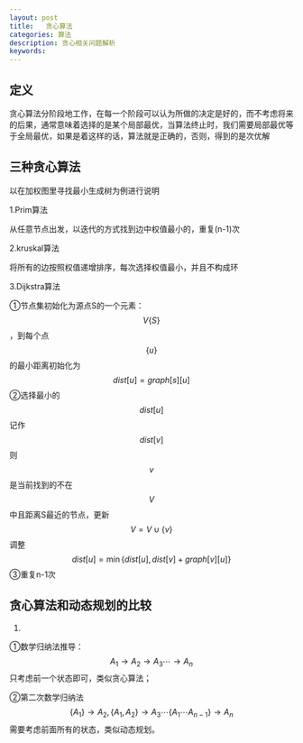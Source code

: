 ```yaml
---
layout: post
title:   贪心算法
categories: 算法
description: 贪心相关问题解析
keywords: 
---
```



## 定义

贪心算法分阶段地工作，在每一个阶段可以认为所做的决定是好的，而不考虑将来的后果，通常意味着选择的是某个局部最优，当算法终止时，我们需要局部最优等于全局最优，如果是着这样的话，算法就是正确的，否则，得到的是次优解

## 三种贪心算法

以在加权图里寻找最小生成树为例进行说明

1.Prim算法

从任意节点出发，以迭代的方式找到边中权值最小的，重复(n-1)次

2.kruskal算法

将所有的边按照权值递增排序，每次选择权值最小，并且不构成环

3.Dijkstra算法

①节点集初始化为源点S的一个元素：
$$
V\left\{ S \right\}
$$
，到每个点
$$
\left\{ u \right\}
$$
的最小距离初始化为
$$
dist\left[ u \right] = graph\left[ s \right]\left[ u \right]
$$
②选择最小的
$$
dist\left[ u \right]
$$
记作
$$
dist\left[ v \right]
$$
则
$$
v
$$
是当前找到的不在
$$
V
$$
中且距离S最近的节点，更新
$$
V = V \cup \left\{ v \right\}
$$
调整
$$
dist\left[ u \right] = \min \left\{ {dist\left[ u \right],dist\left[ v \right] + graph\left[ v \right]\left[ u \right]} \right\}
$$
③重复n-1次

## 贪心算法和动态规划的比较

1.

①数学归纳法推导：
$$
{A_1} \to {A_2} \to {A_3} \cdots  \to {A_n}
$$
只考虑前一个状态即可，类似贪心算法；

②第二次数学归纳法
$$
\left\{  {A_1} \right\} \to {A_2},\left\{ {{A_1},{A_2}} \right\} \to {A_3} \cdots \left\{ { {A_1} \cdots {A_{n - 1} } } \right\} \to {A_n}
$$
需要考虑前面所有的状态，类似动态规划。







